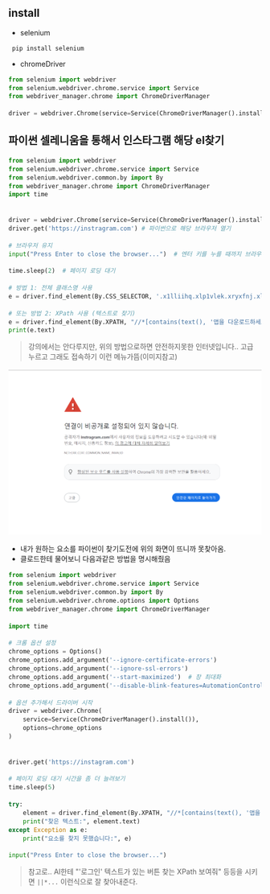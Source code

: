 ## install

- selenium

```python
 pip install selenium
```

- chromeDriver

```python
from selenium import webdriver
from selenium.webdriver.chrome.service import Service
from webdriver_manager.chrome import ChromeDriverManager

driver = webdriver.Chrome(service=Service(ChromeDriverManager().install())) # 드라이버 설치
```

## 파이썬 셀레니움을 통해서 인스타그램 해당 el찾기

```python
from selenium import webdriver
from selenium.webdriver.chrome.service import Service
from selenium.webdriver.common.by import By
from webdriver_manager.chrome import ChromeDriverManager
import time


driver = webdriver.Chrome(service=Service(ChromeDriverManager().install()))
driver.get('https://instragram.com') # 파이썬으로 해당 브라우저 열기

# 브라우저 유지
input("Press Enter to close the browser...")  # 엔터 키를 누를 때까지 브라우저 유지

time.sleep(2)  # 페이지 로딩 대기

# 방법 1: 전체 클래스명 사용
e = driver.find_element(By.CSS_SELECTOR, '.x1lliihq.xlp1vlek.xryxfnj.xln2onr6.x1j0vk5s.xl8bv5gf.xl93l95w.xeugll.x1fj9vlw.xl3faq.be.xlvvkbs.xls928wv.xhkezso.xlwr53x.xlgplm7.xarty.x1943hcx.xllbuxe.xw391rp.xv31lw6.x5n08af.x2buid.xltu3fi.x3x7a5m.xl0wh9bi.xladske.xbvl0k.xl8hxmj')

# 또는 방법 2: XPath 사용 (텍스트로 찾기)
e = driver.find_element(By.XPATH, "//*[contains(text(), '앱을 다운로드하세요')]")
print(e.text)
```

> 강의에서는 안다루지만, 위의 방법으로하면 안전하지못한 인터넷입니다.. 고급 누르고 그래도 접속하기 이런 메뉴가뜸(이미지참고)

![alt text](image.png) <br/>

- 내가 원하는 요소를 파이썬이 찾기도전에 위의 화면이 뜨니까 못찾아옴.
- 클로드한테 물어보니 다음과같은 방법을 명시해줬음

```python
from selenium import webdriver
from selenium.webdriver.chrome.service import Service
from selenium.webdriver.common.by import By
from selenium.webdriver.chrome.options import Options
from webdriver_manager.chrome import ChromeDriverManager

import time

# 크롬 옵션 설정
chrome_options = Options()
chrome_options.add_argument('--ignore-certificate-errors')
chrome_options.add_argument('--ignore-ssl-errors')
chrome_options.add_argument('--start-maximized')  # 창 최대화
chrome_options.add_argument('--disable-blink-features=AutomationControlled')  # 자동화 감지 방지

# 옵션 추가해서 드라이버 시작
driver = webdriver.Chrome(
    service=Service(ChromeDriverManager().install()),
    options=chrome_options
)


driver.get('https://instagram.com')

# 페이지 로딩 대기 시간을 좀 더 늘려보기
time.sleep(5)

try:
    element = driver.find_element(By.XPATH, "//*[contains(text(), '앱을 다운로드하세요')]")
    print("찾은 텍스트:", element.text)
except Exception as e:
    print("요소를 찾지 못했습니다:", e)

input("Press Enter to close the browser...")
```

> 참고로.. AI한테 "'로그인' 텍스트가 있는 버튼 찾는 XPath 보여줘" 등등을 시키면 `||*...` 이런식으로 잘 찾아내준다.
